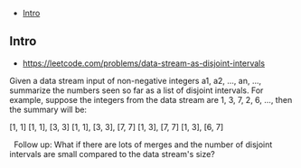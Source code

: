 - [Intro](#intro)

## Intro

- https://leetcode.com/problems/data-stream-as-disjoint-intervals

Given a data stream input of non-negative integers a1, a2, ..., an, ..., summarize the numbers seen so far as a list of disjoint intervals.
For example, suppose the integers from the data stream are 1, 3, 7, 2, 6, ..., then the summary will be:

[1, 1]
[1, 1], [3, 3]
[1, 1], [3, 3], [7, 7]
[1, 3], [7, 7]
[1, 3], [6, 7]

 
Follow up:
What if there are lots of merges and the number of disjoint intervals are small compared to the data stream's size?
